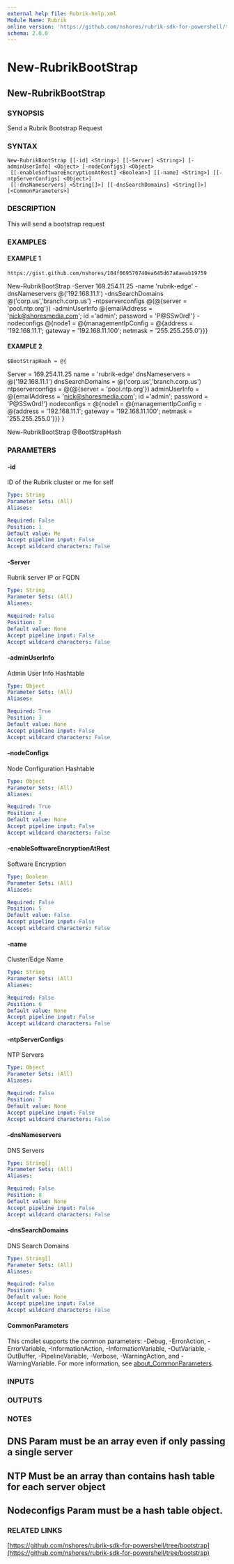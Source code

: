 ```yaml
---
external help file: Rubrik-help.xml
Module Name: Rubrik
online version: 'https://github.com/nshores/rubrik-sdk-for-powershell/tree/bootstrap'
schema: 2.0.0
---
```


# New-RubrikBootStrap

## New-RubrikBootStrap

### SYNOPSIS

Send a Rubrik Bootstrap Request

### SYNTAX

```text
New-RubrikBootStrap [[-id] <String>] [[-Server] <String>] [-adminUserInfo] <Object> [-nodeConfigs] <Object>
 [[-enableSoftwareEncryptionAtRest] <Boolean>] [[-name] <String>] [[-ntpServerConfigs] <Object>]
 [[-dnsNameservers] <String[]>] [[-dnsSearchDomains] <String[]>] [<CommonParameters>]
```

### DESCRIPTION

This will send a bootstrap request

### EXAMPLES

#### EXAMPLE 1

```text
https://gist.github.com/nshores/104f069570740ea645d67a8aeab19759
```

New-RubrikBootStrap -Server 169.254.11.25 -name 'rubrik-edge' -dnsNameservers @\('192.168.11.1'\) -dnsSearchDomains @\('corp.us','branch.corp.us'\) -ntpserverconfigs @\(@{server = 'pool.ntp.org'}\) -adminUserInfo @{emailAddress = 'nick@shoresmedia.com'; id ='admin'; password = 'P@SSw0rd!'} -nodeconfigs @{node1 = @{managementIpConfig = @{address = '192.168.11.1'; gateway = '192.168.11.100'; netmask = '255.255.255.0'}}}

#### EXAMPLE 2

```text
$BootStrapHash = @{
```

Server = 169.254.11.25 name = 'rubrik-edge' dnsNameservers = @\('192.168.11.1'\) dnsSearchDomains = @\('corp.us','branch.corp.us'\) ntpserverconfigs = @\(@{server = 'pool.ntp.org'}\) adminUserInfo = @{emailAddress = 'nick@shoresmedia.com'; id ='admin'; password = 'P@SSw0rd!'} nodeconfigs = @{node1 = @{managementIpConfig = @{address = '192.168.11.1'; gateway = '192.168.11.100'; netmask = '255.255.255.0'}}} }

New-RubrikBootStrap @BootStrapHash

### PARAMETERS

#### -id

ID of the Rubrik cluster or me for self

```yaml
Type: String
Parameter Sets: (All)
Aliases:

Required: False
Position: 1
Default value: Me
Accept pipeline input: False
Accept wildcard characters: False
```

#### -Server

Rubrik server IP or FQDN

```yaml
Type: String
Parameter Sets: (All)
Aliases:

Required: False
Position: 2
Default value: None
Accept pipeline input: False
Accept wildcard characters: False
```

#### -adminUserInfo

Admin User Info Hashtable

```yaml
Type: Object
Parameter Sets: (All)
Aliases:

Required: True
Position: 3
Default value: None
Accept pipeline input: False
Accept wildcard characters: False
```

#### -nodeConfigs

Node Configuration Hashtable

```yaml
Type: Object
Parameter Sets: (All)
Aliases:

Required: True
Position: 4
Default value: None
Accept pipeline input: False
Accept wildcard characters: False
```

#### -enableSoftwareEncryptionAtRest

Software Encryption

```yaml
Type: Boolean
Parameter Sets: (All)
Aliases:

Required: False
Position: 5
Default value: False
Accept pipeline input: False
Accept wildcard characters: False
```

#### -name

Cluster/Edge Name

```yaml
Type: String
Parameter Sets: (All)
Aliases:

Required: False
Position: 6
Default value: None
Accept pipeline input: False
Accept wildcard characters: False
```

#### -ntpServerConfigs

NTP Servers

```yaml
Type: Object
Parameter Sets: (All)
Aliases:

Required: False
Position: 7
Default value: None
Accept pipeline input: False
Accept wildcard characters: False
```

#### -dnsNameservers

DNS Servers

```yaml
Type: String[]
Parameter Sets: (All)
Aliases:

Required: False
Position: 8
Default value: None
Accept pipeline input: False
Accept wildcard characters: False
```

#### -dnsSearchDomains

DNS Search Domains

```yaml
Type: String[]
Parameter Sets: (All)
Aliases:

Required: False
Position: 9
Default value: None
Accept pipeline input: False
Accept wildcard characters: False
```

#### CommonParameters

This cmdlet supports the common parameters: -Debug, -ErrorAction, -ErrorVariable, -InformationAction, -InformationVariable, -OutVariable, -OutBuffer, -PipelineVariable, -Verbose, -WarningAction, and -WarningVariable. For more information, see [about\_CommonParameters](http://go.microsoft.com/fwlink/?LinkID=113216).

### INPUTS

### OUTPUTS

### NOTES

## DNS Param must be an array even if only passing a single server

## NTP Must be an array than contains hash table for each server object

## Nodeconfigs Param must be a hash table object.

### RELATED LINKS

[https://github.com/nshores/rubrik-sdk-for-powershell/tree/bootstrap](https://github.com/nshores/rubrik-sdk-for-powershell/tree/bootstrap)

